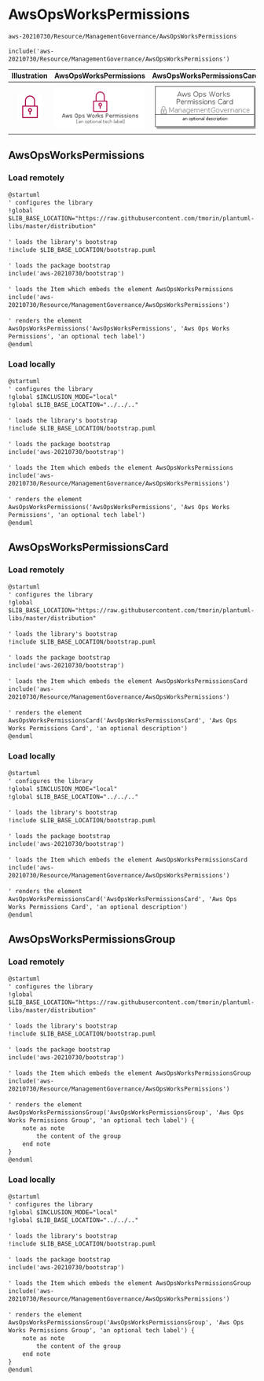 # AwsOpsWorksPermissions


```text
aws-20210730/Resource/ManagementGovernance/AwsOpsWorksPermissions
```

```text
include('aws-20210730/Resource/ManagementGovernance/AwsOpsWorksPermissions')
```



| Illustration | AwsOpsWorksPermissions | AwsOpsWorksPermissionsCard | AwsOpsWorksPermissionsGroup |
| :---: | :---: | :---: | :---: |
| ![illustration for Illustration](../../../aws-20210730/Resource/ManagementGovernance/AwsOpsWorksPermissions.png) | ![illustration for AwsOpsWorksPermissions](../../../aws-20210730/Resource/ManagementGovernance/AwsOpsWorksPermissions.Local.png) | ![illustration for AwsOpsWorksPermissionsCard](../../../aws-20210730/Resource/ManagementGovernance/AwsOpsWorksPermissionsCard.Local.png) | ![illustration for AwsOpsWorksPermissionsGroup](../../../aws-20210730/Resource/ManagementGovernance/AwsOpsWorksPermissionsGroup.Local.png) |




## AwsOpsWorksPermissions

### Load remotely
```plantuml
@startuml
' configures the library
!global $LIB_BASE_LOCATION="https://raw.githubusercontent.com/tmorin/plantuml-libs/master/distribution"

' loads the library's bootstrap
!include $LIB_BASE_LOCATION/bootstrap.puml

' loads the package bootstrap
include('aws-20210730/bootstrap')

' loads the Item which embeds the element AwsOpsWorksPermissions
include('aws-20210730/Resource/ManagementGovernance/AwsOpsWorksPermissions')

' renders the element
AwsOpsWorksPermissions('AwsOpsWorksPermissions', 'Aws Ops Works Permissions', 'an optional tech label')
@enduml
```

### Load locally
```plantuml
@startuml
' configures the library
!global $INCLUSION_MODE="local"
!global $LIB_BASE_LOCATION="../../.."

' loads the library's bootstrap
!include $LIB_BASE_LOCATION/bootstrap.puml

' loads the package bootstrap
include('aws-20210730/bootstrap')

' loads the Item which embeds the element AwsOpsWorksPermissions
include('aws-20210730/Resource/ManagementGovernance/AwsOpsWorksPermissions')

' renders the element
AwsOpsWorksPermissions('AwsOpsWorksPermissions', 'Aws Ops Works Permissions', 'an optional tech label')
@enduml
```

## AwsOpsWorksPermissionsCard

### Load remotely
```plantuml
@startuml
' configures the library
!global $LIB_BASE_LOCATION="https://raw.githubusercontent.com/tmorin/plantuml-libs/master/distribution"

' loads the library's bootstrap
!include $LIB_BASE_LOCATION/bootstrap.puml

' loads the package bootstrap
include('aws-20210730/bootstrap')

' loads the Item which embeds the element AwsOpsWorksPermissionsCard
include('aws-20210730/Resource/ManagementGovernance/AwsOpsWorksPermissions')

' renders the element
AwsOpsWorksPermissionsCard('AwsOpsWorksPermissionsCard', 'Aws Ops Works Permissions Card', 'an optional description')
@enduml
```

### Load locally
```plantuml
@startuml
' configures the library
!global $INCLUSION_MODE="local"
!global $LIB_BASE_LOCATION="../../.."

' loads the library's bootstrap
!include $LIB_BASE_LOCATION/bootstrap.puml

' loads the package bootstrap
include('aws-20210730/bootstrap')

' loads the Item which embeds the element AwsOpsWorksPermissionsCard
include('aws-20210730/Resource/ManagementGovernance/AwsOpsWorksPermissions')

' renders the element
AwsOpsWorksPermissionsCard('AwsOpsWorksPermissionsCard', 'Aws Ops Works Permissions Card', 'an optional description')
@enduml
```

## AwsOpsWorksPermissionsGroup

### Load remotely
```plantuml
@startuml
' configures the library
!global $LIB_BASE_LOCATION="https://raw.githubusercontent.com/tmorin/plantuml-libs/master/distribution"

' loads the library's bootstrap
!include $LIB_BASE_LOCATION/bootstrap.puml

' loads the package bootstrap
include('aws-20210730/bootstrap')

' loads the Item which embeds the element AwsOpsWorksPermissionsGroup
include('aws-20210730/Resource/ManagementGovernance/AwsOpsWorksPermissions')

' renders the element
AwsOpsWorksPermissionsGroup('AwsOpsWorksPermissionsGroup', 'Aws Ops Works Permissions Group', 'an optional tech label') {
    note as note
        the content of the group
    end note
}
@enduml
```

### Load locally
```plantuml
@startuml
' configures the library
!global $INCLUSION_MODE="local"
!global $LIB_BASE_LOCATION="../../.."

' loads the library's bootstrap
!include $LIB_BASE_LOCATION/bootstrap.puml

' loads the package bootstrap
include('aws-20210730/bootstrap')

' loads the Item which embeds the element AwsOpsWorksPermissionsGroup
include('aws-20210730/Resource/ManagementGovernance/AwsOpsWorksPermissions')

' renders the element
AwsOpsWorksPermissionsGroup('AwsOpsWorksPermissionsGroup', 'Aws Ops Works Permissions Group', 'an optional tech label') {
    note as note
        the content of the group
    end note
}
@enduml
```


